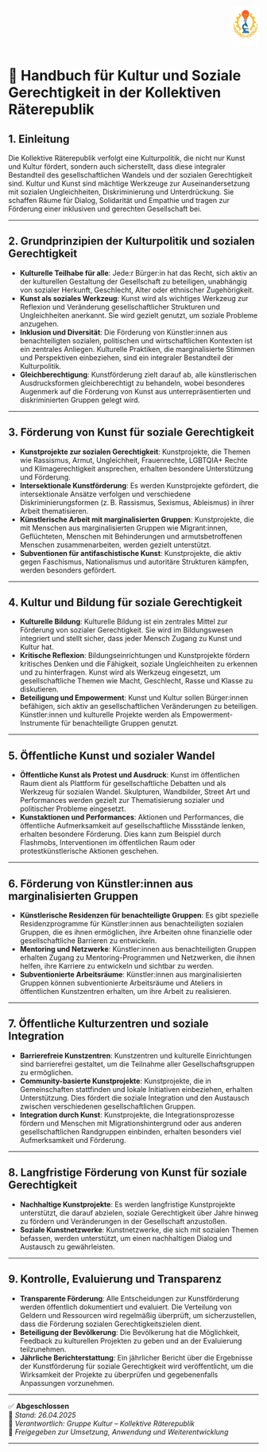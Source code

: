 <p align="right">
  <img src="https://raw.githubusercontent.com/hades-dux/Kollektive-Raeterepublik/main/Meta_und_Systemstruktur/logo_offiziell.png" alt="Logo der Kollektiven Räterepublik" height="80">
</p>

# 🎨 Handbuch für Kultur und Soziale Gerechtigkeit in der Kollektiven Räterepublik

## 1. Einleitung

Die Kollektive Räterepublik verfolgt eine Kulturpolitik, die nicht nur Kunst und Kultur fördert, sondern auch sicherstellt, dass diese integraler Bestandteil des gesellschaftlichen Wandels und der sozialen Gerechtigkeit sind. Kultur und Kunst sind mächtige Werkzeuge zur Auseinandersetzung mit sozialen Ungleichheiten, Diskriminierung und Unterdrückung. Sie schaffen Räume für Dialog, Solidarität und Empathie und tragen zur Förderung einer inklusiven und gerechten Gesellschaft bei.

---

## 2. Grundprinzipien der Kulturpolitik und sozialen Gerechtigkeit

- **Kulturelle Teilhabe für alle**: Jede:r Bürger:in hat das Recht, sich aktiv an der kulturellen Gestaltung der Gesellschaft zu beteiligen, unabhängig von sozialer Herkunft, Geschlecht, Alter oder ethnischer Zugehörigkeit.
- **Kunst als soziales Werkzeug**: Kunst wird als wichtiges Werkzeug zur Reflexion und Veränderung gesellschaftlicher Strukturen und Ungleichheiten anerkannt. Sie wird gezielt genutzt, um soziale Probleme anzugehen.
- **Inklusion und Diversität**: Die Förderung von Künstler:innen aus benachteiligten sozialen, politischen und wirtschaftlichen Kontexten ist ein zentrales Anliegen. Kulturelle Praktiken, die marginalisierte Stimmen und Perspektiven einbeziehen, sind ein integraler Bestandteil der Kulturpolitik.
- **Gleichberechtigung**: Kunstförderung zielt darauf ab, alle künstlerischen Ausdrucksformen gleichberechtigt zu behandeln, wobei besonderes Augenmerk auf die Förderung von Kunst aus unterrepräsentierten und diskriminierten Gruppen gelegt wird.

---

## 3. Förderung von Kunst für soziale Gerechtigkeit

- **Kunstprojekte zur sozialen Gerechtigkeit**: Kunstprojekte, die Themen wie Rassismus, Armut, Ungleichheit, Frauenrechte, LGBTQIA+ Rechte und Klimagerechtigkeit ansprechen, erhalten besondere Unterstützung und Förderung.
- **Intersektionale Kunstförderung**: Es werden Kunstprojekte gefördert, die intersektionale Ansätze verfolgen und verschiedene Diskriminierungsformen (z. B. Rassismus, Sexismus, Ableismus) in ihrer Arbeit thematisieren.
- **Künstlerische Arbeit mit marginalisierten Gruppen**: Kunstprojekte, die mit Menschen aus marginalisierten Gruppen wie Migrant:innen, Geflüchteten, Menschen mit Behinderungen und armutsbetroffenen Menschen zusammenarbeiten, werden gezielt unterstützt.
- **Subventionen für antifaschistische Kunst**: Kunstprojekte, die aktiv gegen Faschismus, Nationalismus und autoritäre Strukturen kämpfen, werden besonders gefördert.

---

## 4. Kultur und Bildung für soziale Gerechtigkeit

- **Kulturelle Bildung**: Kulturelle Bildung ist ein zentrales Mittel zur Förderung von sozialer Gerechtigkeit. Sie wird im Bildungswesen integriert und stellt sicher, dass jeder Mensch Zugang zu Kunst und Kultur hat.
- **Kritische Reflexion**: Bildungseinrichtungen und Kunstprojekte fördern kritisches Denken und die Fähigkeit, soziale Ungleichheiten zu erkennen und zu hinterfragen. Kunst wird als Werkzeug eingesetzt, um gesellschaftliche Themen wie Macht, Geschlecht, Rasse und Klasse zu diskutieren.
- **Beteiligung und Empowerment**: Kunst und Kultur sollen Bürger:innen befähigen, sich aktiv an gesellschaftlichen Veränderungen zu beteiligen. Künstler:innen und kulturelle Projekte werden als Empowerment-Instrumente für benachteiligte Gruppen genutzt.

---

## 5. Öffentliche Kunst und sozialer Wandel

- **Öffentliche Kunst als Protest und Ausdruck**: Kunst im öffentlichen Raum dient als Plattform für gesellschaftliche Debatten und als Werkzeug für sozialen Wandel. Skulpturen, Wandbilder, Street Art und Performances werden gezielt zur Thematisierung sozialer und politischer Probleme eingesetzt.
- **Kunstaktionen und Performances**: Aktionen und Performances, die öffentliche Aufmerksamkeit auf gesellschaftliche Missstände lenken, erhalten besondere Förderung. Dies kann zum Beispiel durch Flashmobs, Interventionen im öffentlichen Raum oder protestkünstlerische Aktionen geschehen.

---

## 6. Förderung von Künstler:innen aus marginalisierten Gruppen

- **Künstlerische Residenzen für benachteiligte Gruppen**: Es gibt spezielle Residenzprogramme für Künstler:innen aus benachteiligten sozialen Gruppen, die es ihnen ermöglichen, ihre Arbeiten ohne finanzielle oder gesellschaftliche Barrieren zu entwickeln.
- **Mentoring und Netzwerke**: Künstler:innen aus benachteiligten Gruppen erhalten Zugang zu Mentoring-Programmen und Netzwerken, die ihnen helfen, ihre Karriere zu entwickeln und sichtbar zu werden.
- **Subventionierte Arbeitsräume**: Künstler:innen aus marginalisierten Gruppen können subventionierte Arbeitsräume und Ateliers in öffentlichen Kunstzentren erhalten, um ihre Arbeit zu realisieren.

---

## 7. Öffentliche Kulturzentren und soziale Integration

- **Barrierefreie Kunstzentren**: Kunstzentren und kulturelle Einrichtungen sind barrierefrei gestaltet, um die Teilnahme aller Gesellschaftsgruppen zu ermöglichen.
- **Community-basierte Kunstprojekte**: Kunstprojekte, die in Gemeinschaften stattfinden und lokale Initiativen einbeziehen, erhalten Unterstützung. Dies fördert die soziale Integration und den Austausch zwischen verschiedenen gesellschaftlichen Gruppen.
- **Integration durch Kunst**: Kunstprojekte, die Integrationsprozesse fördern und Menschen mit Migrationshintergrund oder aus anderen gesellschaftlichen Randgruppen einbinden, erhalten besonders viel Aufmerksamkeit und Förderung.

---

## 8. Langfristige Förderung von Kunst für soziale Gerechtigkeit

- **Nachhaltige Kunstprojekte**: Es werden langfristige Kunstprojekte unterstützt, die darauf abzielen, soziale Gerechtigkeit über Jahre hinweg zu fördern und Veränderungen in der Gesellschaft anzustoßen.
- **Soziale Kunstnetzwerke**: Kunstnetzwerke, die sich mit sozialen Themen befassen, werden unterstützt, um einen nachhaltigen Dialog und Austausch zu gewährleisten.

---

## 9. Kontrolle, Evaluierung und Transparenz

- **Transparente Förderung**: Alle Entscheidungen zur Kunstförderung werden öffentlich dokumentiert und evaluiert. Die Verteilung von Geldern und Ressourcen wird regelmäßig überprüft, um sicherzustellen, dass die Förderung sozialen Gerechtigkeitszielen dient.
- **Beteiligung der Bevölkerung**: Die Bevölkerung hat die Möglichkeit, Feedback zu kulturellen Projekten zu geben und an der Evaluierung teilzunehmen.
- **Jährliche Berichterstattung**: Ein jährlicher Bericht über die Ergebnisse der Kunstförderung für soziale Gerechtigkeit wird veröffentlicht, um die Wirksamkeit der Projekte zu überprüfen und gegebenenfalls Anpassungen vorzunehmen.

---

✅ **Abgeschlossen**  
📅 *Stand: 26.04.2025*  
🏩 *Verantwortlich: Gruppe Kultur – Kollektive Räterepublik*  
🔐 *Freigegeben zur Umsetzung, Anwendung und Weiterentwicklung*

---
<!--
Autor: Fabio Weidner
Version: 1.0
Sektion: Kultur
Veröffentlichung: April 2025
-->

